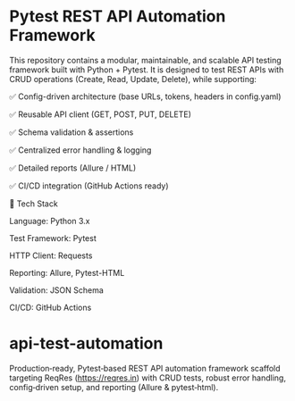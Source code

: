 # Pytest REST API Automation Framework

This repository contains a modular, maintainable, and scalable API testing framework built with Python + Pytest. It is designed to test REST APIs with CRUD operations (Create, Read, Update, Delete), while supporting:

✅ Config-driven architecture (base URLs, tokens, headers in config.yaml)

✅ Reusable API client (GET, POST, PUT, DELETE)

✅ Schema validation & assertions

✅ Centralized error handling & logging

✅ Detailed reports (Allure / HTML)

✅ CI/CD integration (GitHub Actions ready)

🔹 Tech Stack

Language: Python 3.x

Test Framework: Pytest

HTTP Client: Requests

Reporting: Allure, Pytest-HTML

Validation: JSON Schema

CI/CD: GitHub Actions

# api-test-automation
Production‑ready, Pytest‑based REST API automation framework scaffold targeting ReqRes (https://reqres.in) with CRUD tests, robust error handling, config‑driven setup, and reporting (Allure & pytest‑html).
